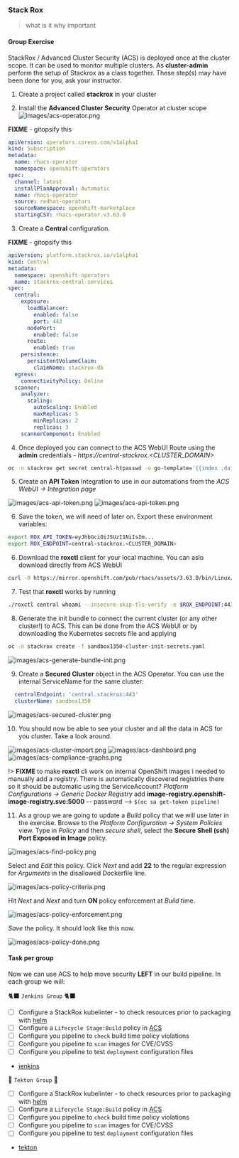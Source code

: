 
### Stack Rox
> what is it why important


#### Group Exercise

StackRox / Advanced Cluster Security (ACS) is deployed once at the cluster scope. It can be used to monitor multiple clusters. As **cluster-admin** perform the setup of Stackrox as a class together. These step(s) may have been done for you, ask your instructor.

1. Create a project called **stackrox** in your cluster

2. Install the **Advanced Cluster Security** Operator at cluster scope
![images/acs-operator.png](images/acs-operator.png)

**FIXME** - gitopsify this

```yaml
apiVersion: operators.coreos.com/v1alpha1
kind: Subscription
metadata:
  name: rhacs-operator
  namespace: openshift-operators
spec:
  channel: latest
  installPlanApproval: Automatic
  name: rhacs-operator
  source: redhat-operators
  sourceNamespace: openshift-marketplace
  startingCSV: rhacs-operator.v3.63.0
```

3. Create a **Central** configuration.

**FIXME** - gitopsify this

```yaml
apiVersion: platform.stackrox.io/v1alpha1
kind: Central
metadata:
  namespace: openshift-operators
  name: stackrox-central-services
spec:
  central:
    exposure:
      loadBalancer:
        enabled: false
        port: 443
      nodePort:
        enabled: false
      route:
        enabled: true
    persistence:
      persistentVolumeClaim:
        claimName: stackrox-db
  egress:
    connectivityPolicy: Online
  scanner:
    analyzer:
      scaling:
        autoScaling: Enabled
        maxReplicas: 5
        minReplicas: 2
        replicas: 3
    scannerComponent: Enabled
```

4. Once deployed you can connect to the ACS WebUI Route using the **admin** credentials - *https://central-stackrox.<CLUSTER_DOMAIN>*

```bash
oc -n stackrox get secret central-htpasswd -o go-template='{{index .data "password" | base64decode}}'
```

5. Create an **API Token** Integration to use in our automations from the *ACS WebUI -> Integration page*

![images/acs-api-token.png](images/acs-api-token2.png)
![images/acs-api-token.png](images/acs-api-token.png)

6. Save the token, we will need of later on. Export these environment variables:

```bash
export ROX_API_TOKEN=eyJhbGciOiJSUzI1NiIsIm...
export ROX_ENDPOINT=central-stackrox.<CLUSTER_DOMAIN>
```

6. Download the **roxctl** client for your local machine. You can aslo download directly from ACS WebUI

```bash
curl -O https://mirror.openshift.com/pub/rhacs/assets/3.63.0/bin/Linux/roxctl && chmod 755 ./roxctl
```

7. Test that **roxctl** works by running

```bash
./roxctl central whoami --insecure-skip-tls-verify -e $ROX_ENDPOINT:443
```

8. Generate the init bundle to connect the current cluster (or any other cluster!) to ACS. This can be done from the ACS WebUI or by downloading the Kubernetes secrets file and applying

```bash
oc -n stackrox create -f sandbox1350-cluster-init-secrets.yaml
```

![images/acs-generate-bundle-init.png](images/acs-generate-bundle-init.png)

9. Create a **Secured Cluster** object in the ACS Operator. You can use the internal ServiceName for the same cluster:

```yaml
  centralEndpoint: 'central.stackrox:443'
  clusterName: sandbox1350
```

![images/acs-secured-cluster.png](images/acs-secured-cluster.png)

10. You should now be able to see your cluster and all the data in ACS for you cluster. Take a look around.

![images/acs-cluster-import.png](images/acs-cluster-import.png)
![images/acs-dashboard.png](images/acs-dashboard.png)
![images/acs-compliance-graphs.png](images/acs-compliance-graphs.png)

!> **FIXME** to make **roxctl** cli work on internal OpenShift images i needed to manually add a registry. There is automatically discovered registries there so it should be automatic using the ServiceAccount? *Platform Configurations -> Generic Docker Registry* add **image-registry.openshift-image-registry.svc:5000** -- password --> `$(oc sa get-token pipeline)`

11. As a group we are going to update a *Build* policy that we will use later in the exercise. Browse to the *Platform Configuration -> System Policies* view. Type in *Policy* and then *secure shell*, select the **Secure Shell (ssh) Port Exposed in Image** policy.

![images/acs-find-policy.png](images/acs-find-policy.png)

Select and *Edit* this policy. Click *Next* and add **22** to the regular expression for *Arguments* in the disallowed Dockerfile line.

![images/acs-policy-criteria.png](images/acs-policy-criteria.png)

Hit *Next* and *Next* and turn **ON** policy enforcement at *Build* time.

![images/acs-policy-enforcement.png](images/acs-policy-enforcement.png)

*Save* the policy. It should look like this now.

![images/acs-policy-done.png](images/acs-policy-done.png)

#### Task per group

Now we can use ACS to help move security **LEFT** in our build pipeline. In each group we will:

🐈‍⬛ `Jenkins Group` 🐈‍⬛

- [ ] Configure a StackRox kubelinter - to check resources prior to packaging with [helm](https://hub.tekton.dev/tekton/task/kube-linter)
- [ ] Configure a `Lifecycle Stage:Build` policy in [ACS](https://docs.openshift.com/acs/integration/integrate-with-ci-systems.html#integrate-ci-check-existing-build-phase-policies_integrate-with-ci-systems)
- [ ] Configure you pipeline to `check` build time policy violations
- [ ] Configure you pipeline to `scan` images for CVE/CVSS
- [ ] Configure you pipeline to test `deployment` configuration files
- [jenkins](3-revenge-of-the-automated-testing/6a-jenkins.md)

🐅 `Tekton Group` 🐅

- [ ] Configure a StackRox kubelinter - to check resources prior to packaging with [helm](https://hub.tekton.dev/tekton/task/kube-linter)
- [ ] Configure a `Lifecycle Stage:Build` policy in [ACS](https://docs.openshift.com/acs/integration/integrate-with-ci-systems.html#integrate-ci-check-existing-build-phase-policies_integrate-with-ci-systems)
- [ ] Configure you pipeline to `check` build time policy violations
- [ ] Configure you pipeline to `scan` images for CVE/CVSS
- [ ] Configure you pipeline to test `deployment` configuration files
- [tekton](3-revenge-of-the-automated-testing/6b-tekton.md)
